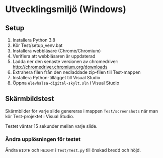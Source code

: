 # Utvecklingsmiljö (Windows)
## Setup
1) Installera Python 3.8
2) Kör Test/setup_venv.bat
3) Installera webbläsare (Chrome/Chromium)
4) Verifiera att webbläsaren är uppdaterad
5) Ladda ner den senaste versionen av chromedriver: http://chromedriver.chromium.org/downloads
6) Extrahera filen från den nedladdade zip-filen till Test-mappen
7) Installera Python-tillägget till Visual Studio
8) Öppna `elevhalsa-digital-skylt.sln` i Visual Studio

## Skärmbildstest
Skärmbilder för varje slide genereras i mappen `Test/screenshots` när man kör Test-projektet i Visual Studio.

Testet väntar 15 sekunder mellan varje slide.

### Ändra upplösningen för testet
Ändra `WIDTH` och `HEIGHT` i `Test/Test.py` till önskad bredd och höjd.